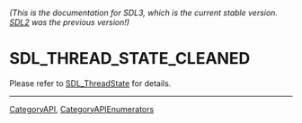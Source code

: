 ###### (This is the documentation for SDL3, which is the current stable version. [SDL2](https://wiki.libsdl.org/SDL2/) was the previous version!)
# SDL_THREAD_STATE_CLEANED

Please refer to [SDL_ThreadState](SDL_ThreadState) for details.

----
[CategoryAPI](CategoryAPI), [CategoryAPIEnumerators](CategoryAPIEnumerators)


